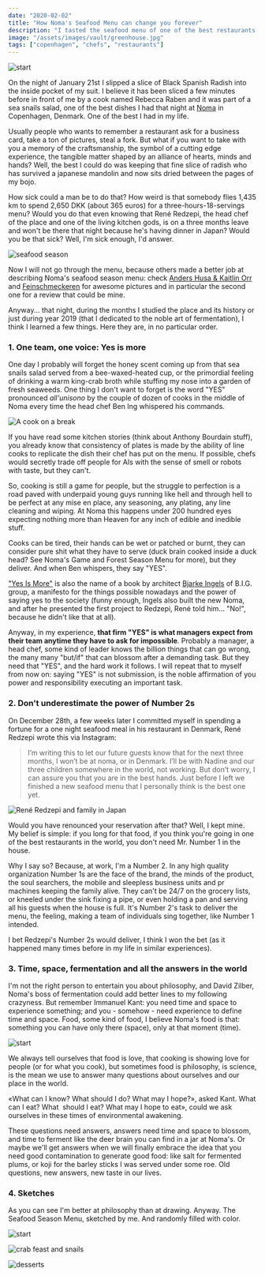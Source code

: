 ```yaml
---
date: "2020-02-02"
title: "How Noma's Seafood Menu can change you forever"
description: "I tasted the seafood menu of one of the best restaurants in the world, Noma in Copenhagen. An evening that can change your perspective on life, food, everything else."
image: "/assets/images/vault/greenhouse.jpg"
tags: ["copenhagen", "chefs", "restaurants"]
---
```


![start](/assets/images/vault/aoutnoma.jpg)

On the night of January 21st I slipped a slice of Black Spanish Radish into the inside pocket of my suit. I believe it has been sliced a few minutes before in front of me by a cook named Rebecca Raben and it was part of a sea snails salad, one of the best dishes I had that night at [Noma](https://noma.dk/) in Copenhagen, Denmark. One of the best I had in my life. 

Usually people who wants to remember a restaurant ask for a business card, take a ton of pictures, steal a fork. But what if you want to take with you a memory of the craftsmanship, the symbol of a cutting edge experience, the tangible matter shaped by an alliance of hearts, minds and hands? Well, the best I could do was keeping that fine slice of radish who has survived a japanese mandolin and now sits dried between the pages of my bojo. 

How sick could a man be to do that? How weird is that somebody flies 1,435 km to spend 2,650 DKK (about 365 euros) for a three-hours-18-servings menu? Would you do that even knowing that René Redzepi, the head chef of the place and one of the living kitchen gods, is on a three months leave and won't be there that night because he's having dinner in Japan? Would you be that sick? Well, I'm sick enough, I'd answer. 

![seafood season](/assets/images/vault/seafood.jpg)

Now I will not go through the menu, because others made a better job at describing Noma's seafood season menu: check [Anders Husa & Kaitlin Orr](https://andershusa.com/first-look-nomas-seafood-season-2020/) and [Feinschmeckeren](https://feinschmeckeren.dk/anbefalinger/see-the-full-2020-noma-seafood-season-menu/) for awesome pictures and in particular the second one for a review that could be mine.

Anyway... that night, during the months I studied the place and its history or just during year 2019 (that I dedicated to the noble art of fermentation), I think I learned a few things. Here they are, in no particular order. 

### 1. One team, one voice: Yes is more
One day I probably will forget the honey scent coming up from that sea snails salad served from a bee-waxed-heated cup, or the primordial feeling of drinking a warm king-crab broth while stuffing my nose into a garden of fresh seaweeds. One thing I don't want to forget is the word "YES" pronounced _all'unisono_ by the couple of dozen of cooks in the middle of Noma every time the head chef Ben Ing whispered his commands. 

![A cook on a break](/assets/images/vault/cooknoma.jpg)

If you have read some kitchen stories (think about Anthony Bourdain stuff), you already know that consistency of plates is made by the ability of line cooks to replicate the dish their chef has put on the menu. If possible, chefs would secretly trade off people for AIs with the sense of smell or robots with taste, but they can't. 

So, cooking is still a game for people, but the struggle to perfection is a road paved with underpaid young guys running like hell and through hell to be perfect at any mise en place, any seasoning, any plating, any line cleaning and wiping. At Noma this happens under 200 hundred eyes expecting nothing more than Heaven for any inch of edible and inedible stuff. 

Cooks can be tired, their hands can be wet or patched or burnt, they can consider pure shit what they have to serve (duck brain cooked inside a duck head? See Noma's Game and Forest Season Menu for more), but they deliver. And when Ben whispers, they say "YES".

["Yes Is More"](https://www.amazon.com/Yes-More-Archicomic-Architectural-Evolution/dp/3836520109/) is also the name of a book by architect [Bjarke Ingels](https://big.dk/) of B.I.G. group, a manifesto for the things possible nowadays and the power of saying yes to the society (funny enough, Ingels also built the new Noma, and after he presented the first project to Redzepi, René told him... "No!", because he didn't like that at all).

Anyway, in my experience, **that firm "YES" is what managers expect from their team anytime they have to ask for impossible**. Probably a manager, a head chef, some kind of leader knows the billion things that can go wrong, the many many "but/if" that can blossom after a demanding task. But they need that "YES", and the hard work it follows. I will repeat that to myself from now on: saying "YES" is not submission, is the noble affirmation of you power and responsibility executing an important task.

### 2. Don't underestimate the power of Number 2s
On December 28th, a few weeks later I committed myself in spending a fortune for a one night seafood meal in his restaurant in Denmark, René Redzepi wrote this via Instagram:

> I’m writing this to let our future guests know that for the next three months, I won’t be at noma, or in Denmark. I’ll be with Nadine and our three children somewhere in the world, not working. But don’t worry, I can assure you that you are in the best hands. Just before I left we finished a new seafood menu that I personally think is the best one yet. 

![René Redzepi and family in Japan](/assets/images/vault/reneinjapan.jpg)

Would you have renounced your reservation after that? Well, I kept mine. My belief is simple: if you long for that food, if you think you're going in one of the best restaurants in the world, you don't need Mr. Number 1 in the house. 

Why I say so? Because, at work, I'm a Number 2. In any high quality organization Number 1s are the face of the brand, the minds of the product, the soul searchers, the mobile and sleepless business units and pr machines keeping the family alive. They can't be 24/7 on the grocery lists, or kneeled under the sink fixing a pipe, or even holding a pan and serving all his guests when the house is full. It's Number 2's task to deliver the menu, the feeling, making a team of individuals sing together, like Number 1 intended. 

I bet Redzepi's Number 2s would deliver, I think I won the bet (as it happened many times before in my life in similar experiences). 

### 3. Time, space, fermentation and all the answers in the world

I'm not the right person to entertain you about philosophy, and David Zilber, Noma's boss of fermentation could add better lines to my following crazyness. 
But remember Immanuel Kant: you need time and space to experience something; and you - somehow - need experience to define time and space. Food, some kind of food, I believe Noma's food is that: something you can have only there (space), only at that moment (time). 

![start](/assets/images/vault/greenhouse.jpg)

We always tell ourselves that food is love, that cooking is showing love for people (or for what you cook), but sometimes food is philosophy, is science, is the mean we use to answer many questions about ourselves and our place in the world. 

«What can I know? What should I do? What may I hope?», asked Kant. What can I eat? What  should I eat? What may I hope to eat», could we ask ourselves in these times of environmental awakening. 

These questions need answers, answers need time and space to blossom, and time to ferment like the deer brain you can find in a jar at Noma's. Or maybe we'll get answers when we will finally embrace the idea that you need good contamination to generate good food: like salt for fermented plums, or koji for the barley sticks I was served under some roe. Old questions, new answers, new taste in our lives. 

### 4. Sketches

As you can see I'm better at philosophy than at drawing. Anyway. The Seafood Season Menu, sketched by me. And randomly filled with color.

![start](/assets/images/vault/n1c-s.jpg)

![crab feast and snails](/assets/images/vault/n2c-s.jpg)

![desserts](/assets/images/vault/n3c-s.jpg)
